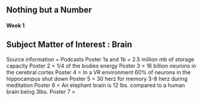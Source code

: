 ## Nothing but a Number
#### Week 1
## Subject Matter of Interest : Brain
Source information = Podcasts
Poster 1a and 1b = 2.5 million mb of storage capacity
Poster 2 = 1/4 of the bodies energy 
Poster 3 = 16 billion neurons in the cerebral cortex
Poster 4 = In a VR environment 60% of neurons in the hippocampus shut down
Poster 5 = 30 herz for memory 3-8 herz during meditation
Poster 6 = An elephant brain is 12 lbs. compared to a human brain being 3lbs.
Poster 7 =